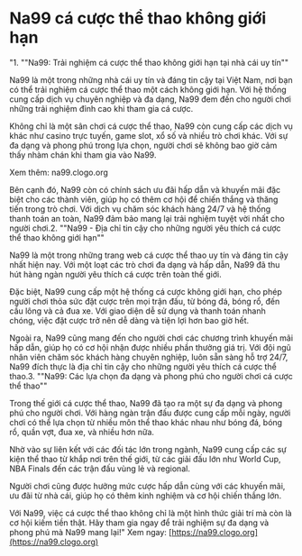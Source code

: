# Na99 cá cược thể thao không giới hạn
"1. ""Na99: Trải nghiệm cá cược thể thao không giới hạn tại nhà cái uy tín""

Na99 là một trong những nhà cái uy tín và đáng tin cậy tại Việt Nam, nơi bạn có thể trải nghiệm cá cược thể thao một cách không giới hạn. Với hệ thống cung cấp dịch vụ chuyên nghiệp và đa dạng, Na99 đem đến cho người chơi những trải nghiệm đỉnh cao khi tham gia cá cược.

Không chỉ là một sân chơi cá cược thể thao, Na99 còn cung cấp các dịch vụ khác như casino trực tuyến, game slot, xổ số và nhiều trò chơi khác. Với sự đa dạng và phong phú trong lựa chọn, người chơi sẽ không bao giờ cảm thấy nhàm chán khi tham gia vào Na99.

Xem thêm: na99.clogo.org

Bên cạnh đó, Na99 còn có chính sách ưu đãi hấp dẫn và khuyến mãi đặc biệt cho các thành viên, giúp họ có thêm cơ hội để chiến thắng và thăng tiến trong trò chơi. Với dịch vụ chăm sóc khách hàng 24/7 và hệ thống thanh toán an toàn, Na99 đảm bảo mang lại trải nghiệm tuyệt vời nhất cho người chơi.2. ""Na99 - Địa chỉ tin cậy cho những người yêu thích cá cược thể thao không giới hạn""

Na99 là một trong những trang web cá cược thể thao uy tín và đáng tin cậy nhất hiện nay. Với một loạt các trò chơi đa dạng và hấp dẫn, Na99 đã thu hút hàng ngàn người yêu thích cá cược trên toàn thế giới.

Đặc biệt, Na99 cung cấp một hệ thống cá cược không giới hạn, cho phép người chơi thỏa sức đặt cược trên mọi trận đấu, từ bóng đá, bóng rổ, đến cầu lông và cả đua xe. Với giao diện dễ sử dụng và thanh toán nhanh chóng, việc đặt cược trở nên dễ dàng và tiện lợi hơn bao giờ hết.

Ngoài ra, Na99 cũng mang đến cho người chơi các chương trình khuyến mãi hấp dẫn, giúp họ có cơ hội nhận được nhiều phần thưởng giá trị. Với đội ngũ nhân viên chăm sóc khách hàng chuyên nghiệp, luôn sẵn sàng hỗ trợ 24/7, Na99 đích thực là địa chỉ tin cậy cho những người yêu thích cá cược thể thao.3. ""Na99: Các lựa chọn đa dạng và phong phú cho người chơi cá cược thể thao""

Trong thế giới cá cược thể thao, Na99 đã tạo ra một sự đa dạng và phong phú cho người chơi. Với hàng ngàn trận đấu được cung cấp mỗi ngày, người chơi có thể lựa chọn từ nhiều môn thể thao khác nhau như bóng đá, bóng rổ, quần vợt, đua xe, và nhiều hơn nữa.

Nhờ vào sự liên kết với các đối tác lớn trong ngành, Na99 cung cấp các sự kiện thể thao từ khắp nơi trên thế giới, từ các giải đấu lớn như World Cup, NBA Finals đến các trận đấu vùng lẻ và regional.

Người chơi cũng được hưởng mức cược hấp dẫn cùng với các khuyến mãi, ưu đãi từ nhà cái, giúp họ có thêm kinh nghiệm và cơ hội chiến thắng lớn.

Với Na99, việc cá cược thể thao không chỉ là một hình thức giải trí mà còn là cơ hội kiếm tiền thật. Hãy tham gia ngay để trải nghiệm sự đa dạng và phong phú mà Na99 mang lại!"
Xem ngay: [https://na99.clogo.org](https://na99.clogo.org)